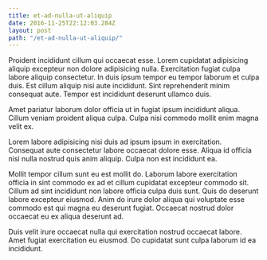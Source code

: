 ```yaml
---
title: et-ad-nulla-ut-aliquip
date: 2016-11-25T22:12:03.284Z
layout: post
path: "/et-ad-nulla-ut-aliquip/"
---
```


Proident incididunt cillum qui occaecat esse. Lorem cupidatat adipisicing aliquip excepteur non dolore adipisicing nulla. Exercitation fugiat culpa labore aliquip consectetur. In duis ipsum tempor eu tempor laborum et culpa duis. Est cillum aliquip nisi aute incididunt. Sint reprehenderit minim consequat aute. Tempor est incididunt deserunt ullamco duis.

Amet pariatur laborum dolor officia ut in fugiat ipsum incididunt aliqua. Cillum veniam proident aliqua culpa. Culpa nisi commodo mollit enim magna velit ex.

Lorem labore adipisicing nisi duis ad ipsum ipsum in exercitation. Consequat aute consectetur labore occaecat dolore esse. Aliqua id officia nisi nulla nostrud quis anim aliquip. Culpa non est incididunt ea.

Mollit tempor cillum sunt eu est mollit do. Laborum labore exercitation officia in sint commodo ex ad et cillum cupidatat excepteur commodo sit. Cillum ad sint incididunt non labore officia culpa duis sunt. Quis do deserunt labore excepteur eiusmod. Anim do irure dolor aliqua qui voluptate esse commodo est qui magna eu deserunt fugiat. Occaecat nostrud dolor occaecat eu ex aliqua deserunt ad.

Duis velit irure occaecat nulla qui exercitation nostrud occaecat labore. Amet fugiat exercitation eu eiusmod. Do cupidatat sunt culpa laborum id ea incididunt.